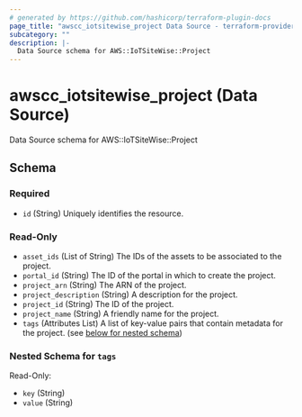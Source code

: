 ```yaml
---
# generated by https://github.com/hashicorp/terraform-plugin-docs
page_title: "awscc_iotsitewise_project Data Source - terraform-provider-awscc"
subcategory: ""
description: |-
  Data Source schema for AWS::IoTSiteWise::Project
---
```


# awscc_iotsitewise_project (Data Source)

Data Source schema for AWS::IoTSiteWise::Project



<!-- schema generated by tfplugindocs -->
## Schema

### Required

- `id` (String) Uniquely identifies the resource.

### Read-Only

- `asset_ids` (List of String) The IDs of the assets to be associated to the project.
- `portal_id` (String) The ID of the portal in which to create the project.
- `project_arn` (String) The ARN of the project.
- `project_description` (String) A description for the project.
- `project_id` (String) The ID of the project.
- `project_name` (String) A friendly name for the project.
- `tags` (Attributes List) A list of key-value pairs that contain metadata for the project. (see [below for nested schema](#nestedatt--tags))

<a id="nestedatt--tags"></a>
### Nested Schema for `tags`

Read-Only:

- `key` (String)
- `value` (String)


